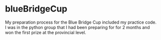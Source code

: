 # blueBridgeCup
My preparation process for the Blue Bridge Cup included my practice code.
I was in the python group that I had been preparing for for 2 months and won the first prize at the provincial level.
